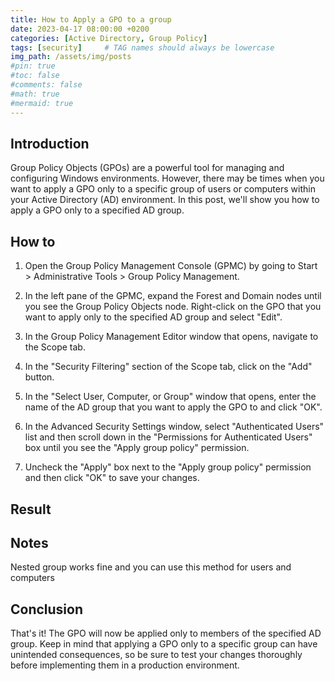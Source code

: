 ```yaml
---
title: How to Apply a GPO to a group
date: 2023-04-17 08:00:00 +0200
categories: [Active Directory, Group Policy]
tags: [security]     # TAG names should always be lowercase
img_path: /assets/img/posts
#pin: true
#toc: false
#comments: false
#math: true
#mermaid: true
---
```

## Introduction
Group Policy Objects (GPOs) are a powerful tool for managing and configuring Windows environments. However, there may be times when you want to apply a GPO only to a specific group of users or computers within your Active Directory (AD) environment. In this post, we'll show you how to apply a GPO only to a specified AD group.

## How to
1. Open the Group Policy Management Console (GPMC) by going to Start > Administrative Tools > Group Policy Management.

2. In the left pane of the GPMC, expand the Forest and Domain nodes until you see the Group Policy Objects node. Right-click on the GPO that you want to apply only to the specified AD group and select "Edit".

3. In the Group Policy Management Editor window that opens, navigate to the Scope tab.

4. In the "Security Filtering" section of the Scope tab, click on the "Add" button.

5. In the "Select User, Computer, or Group" window that opens, enter the name of the AD group that you want to apply the GPO to and click "OK".

6. In the Advanced Security Settings window, select "Authenticated Users" list and then scroll down in the "Permissions for Authenticated Users" box until you see the "Apply group policy" permission.
   
7. Uncheck the "Apply" box next to the "Apply group policy" permission and then click "OK" to save your changes.
   
## Result

## Notes
Nested group works fine and you can use this method for users and computers

## Conclusion
That's it! The GPO will now be applied only to members of the specified AD group. Keep in mind that applying a GPO only to a specific group can have unintended consequences, so be sure to test your changes thoroughly before implementing them in a production environment.